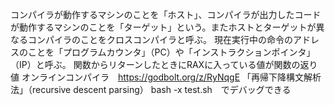 コンパイラが動作するマシンのことを「ホスト」、コンパイラが出力したコードが動作するマシンのことを「ターゲット」という。またホストとターゲットが異なるコンパイラのことをクロスコンパイラと呼ぶ。
現在実行中の命令のアドレスのことを「プログラムカウンタ」（PC）や「インストラクションポインタ」（IP）と呼ぶ。
関数からリターンしたときにRAXに入っている値が関数の返り値
オンラインコンパイラ　https://godbolt.org/z/RyNqgE
「再帰下降構文解析法」（recursive descent parsing）
bash -x test.sh　でデバッグできる